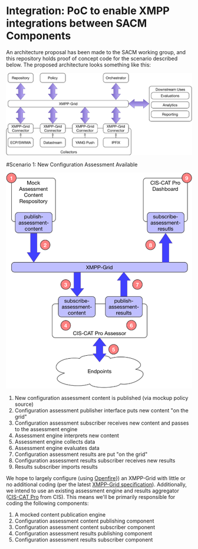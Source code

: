 # Integration: PoC to enable XMPP integrations between SACM Components
An architecture proposal has been made to the SACM working group, and this repository holds proof of concept code for the scenario described below. The proposed architecture looks something like this:

![Proposed Architecture](https://raw.githubusercontent.com/CISecurity/Integration/master/docs/img/mandm-arch.png)

#Scenario 1: New Configuration Assessment Available

![Configuration Assessment Scenario](https://raw.githubusercontent.com/CISecurity/Integration/master/docs/img/ietf-101-hackathon%202.png)

1. New configuration assessment content is published (via mockup policy source)
2. Configuration assessment publisher interface puts new content "on the grid"
3. Configuration assessment subscriber receives new content and passes to the assessment engine
4. Assessment engine interprets new content
5. Assessment engine collects data
6. Assessment engine evaluates data
7. Configuration assessment results are put "on the grid"
8. Configuration assessment results subscriber receives new results
9. Results subscriber imports results

We hope to largely configure (using [Openfire](https://www.igniterealtime.org/projects/openfire/)}) an XMPP-Grid with little or no additional coding (per the latest [XMPP-Grid specification](https://datatracker.ietf.org/doc/draft-ietf-mile-xmpp-grid/)). Additionally, we intend to use an existing assessment engine and results aggregator ([CIS-CAT Pro](https://www.cisecurity.org/cybersecurity-tools/cis-cat-pro/) from CIS). This means we'll be primarily responsible for coding the following components:

1. A mocked content publication engine
2. Configuration assessment content publishing component
3. Configuration assessment content subscriber component
4. Configuration assessment results publishing component
5. Configuration assessment results subscriber component
